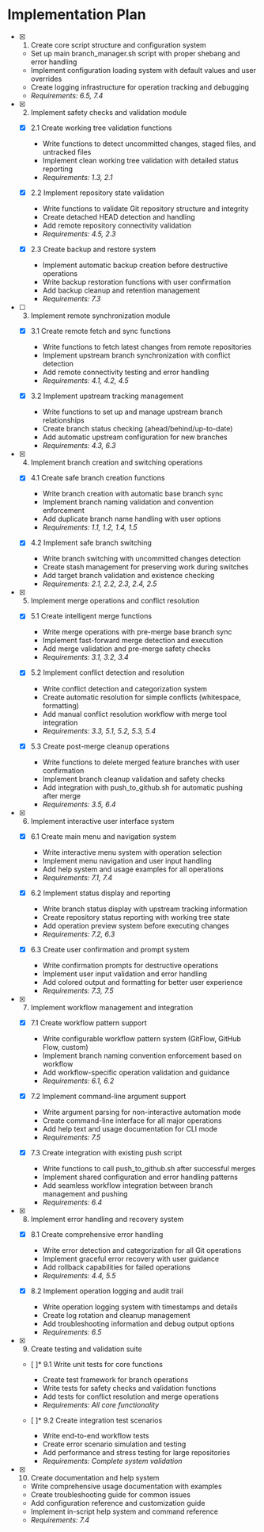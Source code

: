 # Implementation Plan

- [x] 1. Create core script structure and configuration system
  - Set up main branch_manager.sh script with proper shebang and error handling
  - Implement configuration loading system with default values and user overrides
  - Create logging infrastructure for operation tracking and debugging
  - _Requirements: 6.5, 7.4_

- [x] 2. Implement safety checks and validation module
  - [x] 2.1 Create working tree validation functions
    - Write functions to detect uncommitted changes, staged files, and untracked files
    - Implement clean working tree validation with detailed status reporting
    - _Requirements: 1.3, 2.1_
  
  - [x] 2.2 Implement repository state validation
    - Write functions to validate Git repository structure and integrity
    - Create detached HEAD detection and handling
    - Add remote repository connectivity validation
    - _Requirements: 4.5, 2.3_
  
  - [x] 2.3 Create backup and restore system
    - Implement automatic backup creation before destructive operations
    - Write backup restoration functions with user confirmation
    - Add backup cleanup and retention management
    - _Requirements: 7.3_

- [ ] 3. Implement remote synchronization module
  - [x] 3.1 Create remote fetch and sync functions
    - Write functions to fetch latest changes from remote repositories
    - Implement upstream branch synchronization with conflict detection
    - Add remote connectivity testing and error handling
    - _Requirements: 4.1, 4.2, 4.5_
  
  - [x] 3.2 Implement upstream tracking management
    - Write functions to set up and manage upstream branch relationships
    - Create branch status checking (ahead/behind/up-to-date)
    - Add automatic upstream configuration for new branches
    - _Requirements: 4.3, 6.3_

- [x] 4. Implement branch creation and switching operations
  - [x] 4.1 Create safe branch creation functions
    - Write branch creation with automatic base branch sync
    - Implement branch naming validation and convention enforcement
    - Add duplicate branch name handling with user options
    - _Requirements: 1.1, 1.2, 1.4, 1.5_
  
  - [x] 4.2 Implement safe branch switching
    - Write branch switching with uncommitted changes detection
    - Create stash management for preserving work during switches
    - Add target branch validation and existence checking
    - _Requirements: 2.1, 2.2, 2.3, 2.4, 2.5_

- [x] 5. Implement merge operations and conflict resolution
  - [x] 5.1 Create intelligent merge functions
    - Write merge operations with pre-merge base branch sync
    - Implement fast-forward merge detection and execution
    - Add merge validation and pre-merge safety checks
    - _Requirements: 3.1, 3.2, 3.4_
  
  - [x] 5.2 Implement conflict detection and resolution
    - Write conflict detection and categorization system
    - Create automatic resolution for simple conflicts (whitespace, formatting)
    - Add manual conflict resolution workflow with merge tool integration
    - _Requirements: 3.3, 5.1, 5.2, 5.3, 5.4_
  
  - [x] 5.3 Create post-merge cleanup operations
    - Write functions to delete merged feature branches with user confirmation
    - Implement branch cleanup validation and safety checks
    - Add integration with push_to_github.sh for automatic pushing after merge
    - _Requirements: 3.5, 6.4_

- [x] 6. Implement interactive user interface system
  - [x] 6.1 Create main menu and navigation system
    - Write interactive menu system with operation selection
    - Implement menu navigation and user input handling
    - Add help system and usage examples for all operations
    - _Requirements: 7.1, 7.4_
  
  - [x] 6.2 Implement status display and reporting
    - Write branch status display with upstream tracking information
    - Create repository status reporting with working tree state
    - Add operation preview system before executing changes
    - _Requirements: 7.2, 6.3_
  
  - [x] 6.3 Create user confirmation and prompt system
    - Write confirmation prompts for destructive operations
    - Implement user input validation and error handling
    - Add colored output and formatting for better user experience
    - _Requirements: 7.3, 7.5_

- [x] 7. Implement workflow management and integration
  - [x] 7.1 Create workflow pattern support
    - Write configurable workflow pattern system (GitFlow, GitHub Flow, custom)
    - Implement branch naming convention enforcement based on workflow
    - Add workflow-specific operation validation and guidance
    - _Requirements: 6.1, 6.2_
  
  - [x] 7.2 Implement command-line argument support
    - Write argument parsing for non-interactive automation mode
    - Create command-line interface for all major operations
    - Add help text and usage documentation for CLI mode
    - _Requirements: 7.5_
  
  - [x] 7.3 Create integration with existing push script
    - Write functions to call push_to_github.sh after successful merges
    - Implement shared configuration and error handling patterns
    - Add seamless workflow integration between branch management and pushing
    - _Requirements: 6.4_

- [x] 8. Implement error handling and recovery system
  - [x] 8.1 Create comprehensive error handling
    - Write error detection and categorization for all Git operations
    - Implement graceful error recovery with user guidance
    - Add rollback capabilities for failed operations
    - _Requirements: 4.4, 5.5_
  
  - [x] 8.2 Implement operation logging and audit trail
    - Write operation logging system with timestamps and details
    - Create log rotation and cleanup management
    - Add troubleshooting information and debug output options
    - _Requirements: 6.5_

- [x] 9. Create testing and validation suite
  - [ ]* 9.1 Write unit tests for core functions
    - Create test framework for branch operations
    - Write tests for safety checks and validation functions
    - Add tests for conflict resolution and merge operations
    - _Requirements: All core functionality_
  
  - [ ]* 9.2 Create integration test scenarios
    - Write end-to-end workflow tests
    - Create error scenario simulation and testing
    - Add performance and stress testing for large repositories
    - _Requirements: Complete system validation_

- [x] 10. Create documentation and help system
  - Write comprehensive usage documentation with examples
  - Create troubleshooting guide for common issues
  - Add configuration reference and customization guide
  - Implement in-script help system and command reference
  - _Requirements: 7.4_